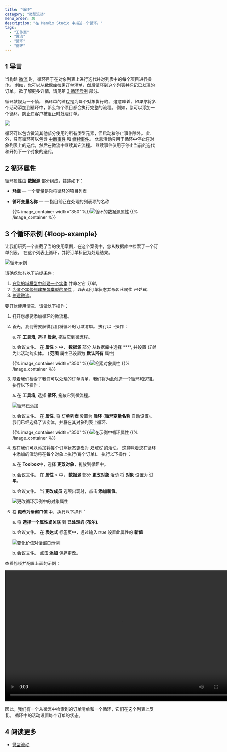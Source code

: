```yaml
---
title: "循环"
category: "微型流动"
menu_order: 30
description: "在 Mendix Studio 中描述一个循环。"
tags:
  - "工作室"
  - "微流"
  - "循环"
  - "循环"
---
```


## 1 导言

当构建 [微流](microflows) 时，循环用于在对象列表上进行迭代并对列表中的每个项目进行操作。 例如，您可以从数据库检索订单清单，然后循环到这个列表并标记已处理的订单。 欲了解更多详情，请见第 [3 循环示例](#loop-example) 部分。

循环被视为一个帧。 循环中的流程是为每个对象执行的。 这意味着，如果您将多个活动添加到循环中，那么每个项目都会执行完整的流程。 例如，您可以添加一个循环，防止在客户被阻止时处理订单。

![](attachments/microflows-loop/loop.png)

循环可以包含微流其他部分使用的所有类型元素，但启动和停止事件除外。 此外，只有循环可以包含 [中断事件](/refguide/break-event) 和 [继续事件](/refguide/continue-event)。 休息活动只用于循环中停止在对象列表上的迭代，然后在微流中继续其它流程。 继续事件仅用于停止当前的迭代和开始下一个对象的迭代。

## 2 循环属性

循环属性由 **数据源** 部分组成，描述如下：

* **环绕** — 一个变量是你将循环的项目列表

*  **循环变量名称** — — 指目前正在处理的列表项的名称

    {{% image_container width="350" %}}![循环的数据源属性](attachments/microflows-loop/loop-properties.png)
    {{% /image_container %}}

## 3 个循环示例 {#loop-example}

让我们研究一个直截了当的使用案例，在这个案例中，您从数据库中检索了一个订单列表。 在这个列表上循环，并将订单标记为处理结果。

![循环示例](attachments/microflows-loop/loop-example.png)

请确保您有以下前提条件：

1. [在您的域模型中创建一个实体](domain-models#adding-new-entities) 并命名它 *订单*。
2. [为这个实体创建布尔类型的属性](domain-models#adding-new-attributes) ，以表明订单状态并命名此属性 *已处理*。
3. [创建微流](microflows#creating-new-microflow)。

要开始使用情况，请做以下操作：

1. 打开您想要添加循环的微流程。

2. 首先，我们需要获得我们将循环的订单清单。 执行以下操作： <br />

    a. 在 **工具箱**, 选择 **检索**, 拖放它到微流程。 <br />

    b. 会议文件。 在 **属性** > 中， **数据源** 部分 从数据库中选择 ****, 并设置 *订单* 为此活动的实体。 ( **范围** 属性已设置为 **默认所有** 属性)<br />

    {{% image_container width="350" %}}![检索对象属性](attachments/microflows-loop/retrieve-properties.png)
    {{% /image_container %}}

3. 随着我们检索了我们可以处理的订单清单，我们将为此创造一个循环和逻辑。 执行以下操作： <br />

    a. 在 **工具箱**, 选择 **循环**, 拖放它到微流程。 <br />

    ![循环已添加](attachments/microflows-loop/loop-added.png)<br />

    b. 会议文件。 在 **属性**, 将 **订单列表** 设置为 **循环** (**循环变量名称** 自动设置)。 我们已经选择了该实体，并将在其对象列表上循环. <br />

    {{% image_container width="350" %}}![在示例中循环属性](attachments/microflows-loop/loop-properties-in-example.png)
     {{% /image_container %}}

4. 现在我们可以添加将每个订单状态更改为 *处理过* 的活动。 这意味着您在循环中添加的活动将在每个对象上执行(每个订单)。 执行以下操作：<br />

    a. 在 **Toolbox**中，选择 **更改对象**，拖放到循环中。<br />

    b. 会议文件。 在 **属性** > 中， **数据源** 部分 **更改对象** 活动 将 **对象** 设置为 **订单**。<br/>

    b. 会议文件。 当 **更改成员** 选项出现时，点击 **添加新值**。<br />

    ![更改循环示例中的对象属性](attachments/microflows-loop/change-object-properties.png)

5. 在 **更改对话窗口值** 中，执行以下操作：<br />

    a. 将 **选择一个属性或关联** 到 **已处理的 (布尔)**.<br />

    b. 会议文件。 在 **表达式** 标签页中，通过输入 *true* 设置此属性的 **新值** <br />

    ![变化价值对话窗口示例](attachments/microflows-loop/change-value-dialogue-example.png)

    b. 会议文件。 点击 **添加** 保存更改。

查看视频并配置上面的示例：

<video width="768" height="432" controls src="attachments/microflows-loop/loop-example-video.mp4">视频</video>

因此，我们有一个从微流中检索到的订单清单和一个循环，它们在这个列表上反复。 循环中的活动设置每个订单的状态。

## 4 阅读更多

* [微型流动](微流)
